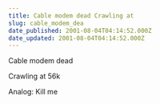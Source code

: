 ```yaml
---
title: Cable modem dead Crawling at
slug: cable_modem_dea
date_published: 2001-08-04T04:14:52.000Z
date_updated: 2001-08-04T04:14:52.000Z
---
```


Cable modem dead

Crawling at 56k

Analog: Kill me
